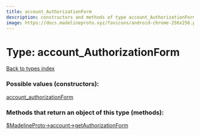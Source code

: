 ```yaml
---
title: account_AuthorizationForm
description: constructors and methods of type account_AuthorizationForm
image: https://docs.madelineproto.xyz/favicons/android-chrome-256x256.png
---
```

# Type: account\_AuthorizationForm  
[Back to types index](index.md)



### Possible values (constructors):

[account\_authorizationForm](../constructors/account_authorizationForm.md)  



### Methods that return an object of this type (methods):

[$MadelineProto->account->getAuthorizationForm](../methods/account_getAuthorizationForm.md)  



